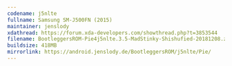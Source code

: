 ```yaml
---
codename: j5nlte
fullname: Samsung SM-J500FN (2015)
maintainer: jenslody
xdathread: https://forum.xda-developers.com/showthread.php?t=3853544
filename: BootleggersROM-Pie4j5nlte.3.5-MadStinky-Shishufied-20181208.zip
buildsize: 418MB
mirrorlink: https://android.jenslody.de/BootleggersROM/j5nlte/Pie/
---
```


